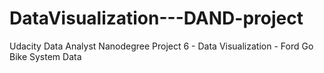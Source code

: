 # DataVisualization---DAND-project
Udacity Data Analyst Nanodegree Project 6 - Data Visualization  - Ford Go Bike System Data 
